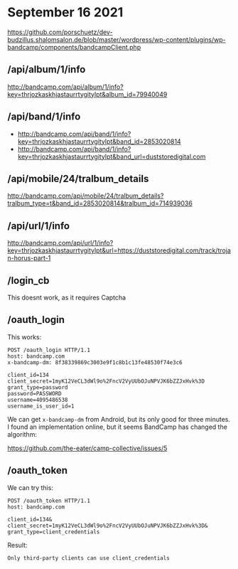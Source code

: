 # September 16 2021

https://github.com/porschuetz/dev-budzillus.shalomsalon.de/blob/master/wordpress/wp-content/plugins/wp-bandcamp/components/bandcampClient.php

## /api/album/1/info

<http://bandcamp.com/api/album/1/info?key=thrjozkaskhjastaurrtygitylpt&album_id=79940049>

## /api/band/1/info

- <http://bandcamp.com/api/band/1/info?key=thrjozkaskhjastaurrtygitylpt&band_id=2853020814>
- <http://bandcamp.com/api/band/1/info?key=thrjozkaskhjastaurrtygitylpt&band_url=duststoredigital.com>

## /api/mobile/24/tralbum\_details

<http://bandcamp.com/api/mobile/24/tralbum_details?tralbum_type=t&band_id=2853020814&tralbum_id=714939036>

## /api/url/1/info

http://bandcamp.com/api/url/1/info?key=thrjozkaskhjastaurrtygitylpt&url=https://duststoredigital.com/track/trojan-horus-part-1

## /login\_cb

This doesnt work, as it requires Captcha

## /oauth\_login

This works:

~~~
POST /oauth_login HTTP/1.1
host: bandcamp.com
x-bandcamp-dm: 8f38339869c3003e9f1c8b1c13fe48530f74e3c6

client_id=134
client_secret=1myK12VeCL3dWl9o%2FncV2VyUUbOJuNPVJK6bZZJxHvk%3D
grant_type=password
password=PASSWORD
username=4095486538
username_is_user_id=1
~~~

We can get `x-bandcamp-dm` from Android, but its only good for three minutes. I
found an implementation online, but it seems BandCamp has changed the algorithm:

https://github.com/the-eater/camp-collective/issues/5

## /oauth\_token

We can try this:

~~~
POST /oauth_token HTTP/1.1
host: bandcamp.com

client_id=134&
client_secret=1myK12VeCL3dWl9o%2FncV2VyUUbOJuNPVJK6bZZJxHvk%3D&
grant_type=client_credentials
~~~

Result:

~~~
Only third-party clients can use client_credentials
~~~
